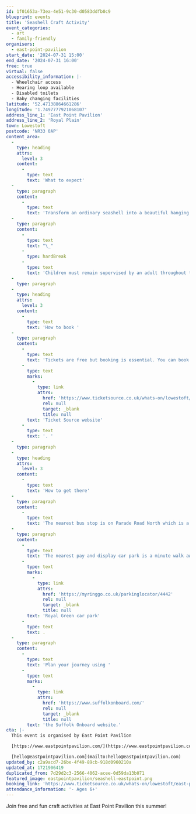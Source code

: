 ```yaml
---
id: 1f01653a-73ea-4e51-9c30-d0583ddfb0c9
blueprint: events
title: 'Seashell Craft Activity'
event_categories:
  - art
  - family-friendly
organisers:
  - east-point-pavilion
start_date: '2024-07-31 15:00'
end_date: '2024-07-31 16:00'
free: true
virtual: false
accessibility_information: |-
  - Wheelchair access
  - Hearing loop available
  - Disabled toilets
  - Baby changing facilities
latitude: '52.47138864661286'
longitude: '1.7497777921068107'
address_line_1: 'East Point Pavilion'
address_line_2: 'Royal Plain'
town: Lowestoft
postcode: 'NR33 0AP'
content_area:
  -
    type: heading
    attrs:
      level: 3
    content:
      -
        type: text
        text: 'What to expect'
  -
    type: paragraph
    content:
      -
        type: text
        text: 'Transform an ordinary seashell into a beautiful hanging decoration!'
  -
    type: paragraph
    content:
      -
        type: text
        text: "\_"
      -
        type: hardBreak
      -
        type: text
        text: 'Children must remain supervised by an adult throughout the session. '
  -
    type: paragraph
  -
    type: heading
    attrs:
      level: 3
    content:
      -
        type: text
        text: 'How to book '
  -
    type: paragraph
    content:
      -
        type: text
        text: 'Tickets are free but booking is essential. You can book your ticket via the '
      -
        type: text
        marks:
          -
            type: link
            attrs:
              href: 'https://www.ticketsource.co.uk/whats-on/lowestoft/east-point-pavilion/seashell-craft-activity/2024-07-31/15:00/t-krxanlm'
              rel: null
              target: _blank
              title: null
        text: 'Ticket Source website'
      -
        type: text
        text: '. '
  -
    type: paragraph
  -
    type: heading
    attrs:
      level: 3
    content:
      -
        type: text
        text: 'How to get there'
  -
    type: paragraph
    content:
      -
        type: text
        text: 'The nearest bus stop is on Parade Road North which is a three minute walk from East Point Pavilion. There is a selection of buses which connect us to the town centre for example, No X2, X22 and 109.'
  -
    type: paragraph
    content:
      -
        type: text
        text: 'The nearest pay and display car park is a minute walk away at '
      -
        type: text
        marks:
          -
            type: link
            attrs:
              href: 'https://myringgo.co.uk/parkinglocator/4442'
              rel: null
              target: _blank
              title: null
        text: 'Royal Green car park'
      -
        type: text
        text: .
  -
    type: paragraph
    content:
      -
        type: text
        text: 'Plan your journey using '
      -
        type: text
        marks:
          -
            type: link
            attrs:
              href: 'https://www.suffolkonboard.com/'
              rel: null
              target: _blank
              title: null
        text: 'the Suffolk Onboard website.'
cta: |-
  This event is organised by East Point Pavilion

  [https://www.eastpointpavilion.com/](https://www.eastpointpavilion.com/)

  [hello@eastpointpavilion.com](mailto:hello@eastpointpavilion.com)
updated_by: c2a9acd7-26be-4f49-89cb-918d0960210a
updated_at: 1721906419
duplicated_from: 7d29d2c3-2566-4062-acee-0d59da13b071
featured_image: eastpointpavilion/seashell-eastpoint.png
booking_link: 'https://www.ticketsource.co.uk/whats-on/lowestoft/east-point-pavilion/seashell-craft-activity/2024-07-31/15:00/t-krxanlm'
attendance_information: '- Ages 6+'
---
```

Join free and fun craft activities at East Point Pavilion this summer!
